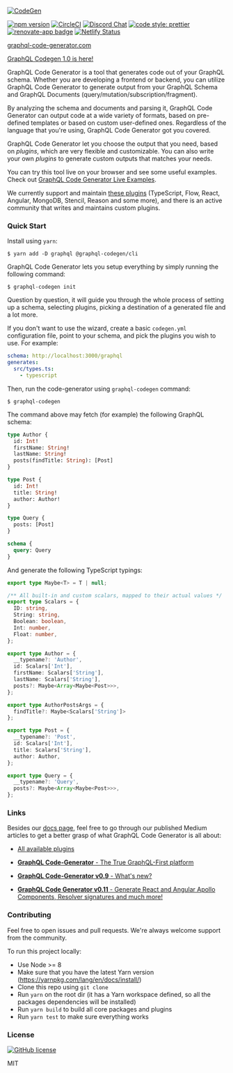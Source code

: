[![CodeGen](https://user-images.githubusercontent.com/25294569/63773131-35f6aa00-c8e3-11e9-8191-fc0ac6f959e4.gif)](https://graphql-code-generator.com)

[![npm version](https://badge.fury.io/js/%40graphql-codegen%2Fcli.svg)](https://badge.fury.io/js/%40graphql-codegen%2Fcli)
[![CircleCI](https://circleci.com/gh/dotansimha/graphql-code-generator/tree/master.svg?style=svg)](https://circleci.com/gh/dotansimha/graphql-code-generator/tree/master)
[![Discord Chat](https://img.shields.io/discord/625400653321076807)](https://discord.gg/xud7bH9)
[![code style: prettier](https://img.shields.io/badge/code_style-prettier-ff69b4.svg?style=flat-square)](https://github.com/prettier/prettier)
[![renovate-app badge][renovate-badge]][renovate-app]
[![Netlify Status](https://api.netlify.com/api/v1/badges/beb4a802-e080-469d-82d6-e83a3d108a40/deploy-status)](https://app.netlify.com/sites/graphql-code-generator/deploys)

[renovate-badge]: https://img.shields.io/badge/renovate-app-blue.svg
[renovate-app]: https://renovateapp.com/

[graphql-code-generator.com](https://graphql-code-generator.com)

[GraphQL Codegen 1.0 is here!](https://graphql-code-generator.com/docs/migration/from-0-18)

GraphQL Code Generator is a tool that generates code out of your GraphQL schema. Whether you are developing a frontend or backend, you can utilize GraphQL Code Generator to generate output from your GraphQL Schema and GraphQL Documents (query/mutation/subscription/fragment).

By analyzing the schema and documents and parsing it, GraphQL Code Generator can output code at a wide variety of formats, based on pre-defined templates or based on custom user-defined ones. Regardless of the language that you're using, GraphQL Code Generator got you covered.

GraphQL Code Generator let you choose the output that you need, based on _plugins_, which are very flexible and customizable. You can also write your own _plugins_ to generate custom outputs that matches your needs.

You can try this tool live on your browser and see some useful examples. Check out [GraphQL Code Generator Live Examples](https://graphql-code-generator.com/#live-demo).

We currently support and maintain [these plugins](https://graphql-code-generator.com/docs/plugins/) (TypeScript, Flow, React, Angular, MongoDB, Stencil, Reason and some more), and there is an active community that writes and maintains custom plugins.

### Quick Start

Install using `yarn`:

    $ yarn add -D graphql @graphql-codegen/cli

GraphQL Code Generator lets you setup everything by simply running the following command:

    $ graphql-codegen init

Question by question, it will guide you through the whole process of setting up a schema, selecting plugins, picking a destination of a generated file and a lot more.

If you don't want to use the wizard, create a basic `codegen.yml` configuration file, point to your schema, and pick the plugins you wish to use. For example:

```yml
schema: http://localhost:3000/graphql
generates:
  src/types.ts:
    - typescript
```

Then, run the code-generator using `graphql-codegen` command:

    $ graphql-codegen

The command above may fetch (for example) the following GraphQL schema:

```graphql
type Author {
  id: Int!
  firstName: String!
  lastName: String!
  posts(findTitle: String): [Post]
}

type Post {
  id: Int!
  title: String!
  author: Author!
}

type Query {
  posts: [Post]
}

schema {
  query: Query
}
```

And generate the following TypeScript typings:

```ts
export type Maybe<T> = T | null;

/** All built-in and custom scalars, mapped to their actual values */
export type Scalars = {
  ID: string,
  String: string,
  Boolean: boolean,
  Int: number,
  Float: number,
};

export type Author = {
  __typename?: 'Author',
  id: Scalars['Int'],
  firstName: Scalars['String'],
  lastName: Scalars['String'],
  posts?: Maybe<Array<Maybe<Post>>>,
};

export type AuthorPostsArgs = {
  findTitle?: Maybe<Scalars['String']>
};

export type Post = {
  __typename?: 'Post',
  id: Scalars['Int'],
  title: Scalars['String'],
  author: Author,
};

export type Query = {
  __typename?: 'Query',
  posts?: Maybe<Array<Maybe<Post>>>,
};
```

### Links

Besides our [docs page](https://graphql-code-generator.com/docs/getting-started/index), feel free to go through our published Medium articles to get a better grasp of what GraphQL Code Generator is all about:

- [All available plugins](https://graphql-code-generator.com/docs/plugins/)

- [**GraphQL Code-Generator** - The True GraphQL-First platform](https://medium.com/@dotansimha/graphql-code-generator-a34e3785e6fb)

- [**GraphQL Code-Generator v0.9** - What's new?](https://medium.com/@dotansimha/whats-new-in-graphql-code-generator-0-9-0-dba6c9e365d)

- [**GraphQL Code Generator v0.11** - Generate React and Angular Apollo Components, Resolver signatures and much more!](https://medium.com/the-guild/graphql-code-generator-v0-11-15bb9b02899e)

### Contributing

Feel free to open issues and pull requests. We're always welcome support from the community.

To run this project locally:

- Use Node >= 8
- Make sure that you have the latest Yarn version (https://yarnpkg.com/lang/en/docs/install/)
- Clone this repo using `git clone`
- Run `yarn` on the root dir (it has a Yarn workspace defined, so all the packages dependencies will be installed)
- Run `yarn build` to build all core packages and plugins
- Run `yarn test` to make sure everything works

### License

[![GitHub license](https://img.shields.io/badge/license-MIT-lightgrey.svg?maxAge=2592000)](https://raw.githubusercontent.com/apollostack/apollo-ios/master/LICENSE)

MIT
